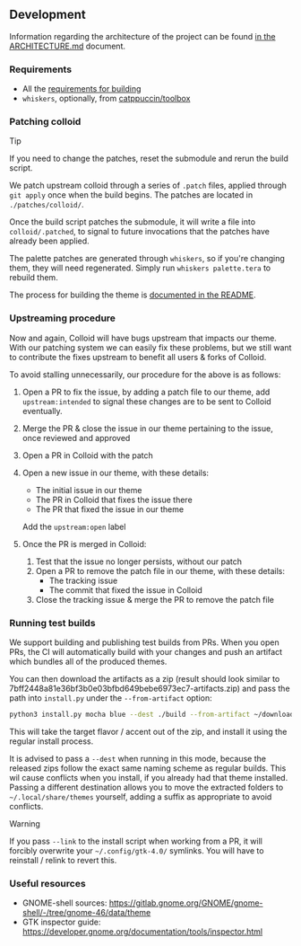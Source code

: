 ## Development

Information regarding the architecture of the project can be found [in the ARCHITECTURE.md](./ARCHITECTURE.md) document.

### Requirements
- All the [requirements for building](#building)
- `whiskers`, optionally, from [catppuccin/toolbox](https://github.com/catppuccin/toolbox/tree/main/whiskers#installation)

### Patching colloid
> [!TIP]
> If you need to change the patches, reset the submodule and rerun the build script.

We patch upstream colloid through a series of `.patch` files, applied through `git apply` once when the build begins.
The patches are located in `./patches/colloid/`. 

Once the build script patches the submodule, it will write a file into
`colloid/.patched`, to signal to future invocations that the patches have already been applied.

The palette patches are generated through `whiskers`,
so if you're changing them, they will need regenerated. Simply run `whiskers palette.tera` to rebuild them.

The process for building the theme is [documented in the README](./README.md#building).

### Upstreaming procedure

Now and again, Colloid will have bugs upstream that impacts our theme. With our patching system we can easily fix these problems,
but we still want to contribute the fixes upstream to benefit all users & forks of Colloid.

To avoid stalling unnecessarily, our procedure for the above is as follows:
1) Open a PR to fix the issue, by adding a patch file to our theme, add `upstream:intended` 
to signal these changes are to be sent to Colloid eventually.
2) Merge the PR & close the issue in our theme pertaining to the issue, once reviewed and approved
3) Open a PR in Colloid with the patch
4) Open a new issue in our theme, with these details:
    - The initial issue in our theme 
    - The PR in Colloid that fixes the issue there
    - The PR that fixed the issue in our theme

    Add the `upstream:open` label
5) Once the PR is merged in Colloid:
    1) Test that the issue no longer persists, without our patch
    2) Open a PR to remove the patch file in our theme, with these details:
        - The tracking issue
        - The commit that fixed the issue in Colloid
    3) Close the tracking issue & merge the PR to remove the patch file
  

### Running test builds
We support building and publishing test builds from PRs. When you open PRs, the CI will automatically build with your changes and push an artifact
which bundles all of the produced themes.

You can then download the artifacts as a zip (result should look similar to 7bff2448a81e36bf3b0e03bfbd649bebe6973ec7-artifacts.zip) and
pass the path into `install.py` under the `--from-artifact` option:
```bash
python3 install.py mocha blue --dest ./build --from-artifact ~/downloads/7bff2448a81e36bf3b0e03bfbd649bebe6973ec7-artifacts.zip
```

This will take the target flavor / accent out of the zip, and install it using the regular install process. 

It is advised to pass a `--dest` when running in this mode, because the released zips follow the exact same naming scheme as regular builds.
This wil cause conflicts when you install, if you already had that theme installed. Passing a different destination allows you to move the 
extracted folders to `~/.local/share/themes` yourself, adding a suffix as appropriate to avoid conflicts.

> [!WARNING]
> If you pass `--link` to the install script when working from a PR, it will forcibly overwrite your `~/.config/gtk-4.0/` symlinks.
> You will have to reinstall / relink to revert this.

### Useful resources
- GNOME-shell sources: https://gitlab.gnome.org/GNOME/gnome-shell/-/tree/gnome-46/data/theme
- GTK inspector guide: https://developer.gnome.org/documentation/tools/inspector.html